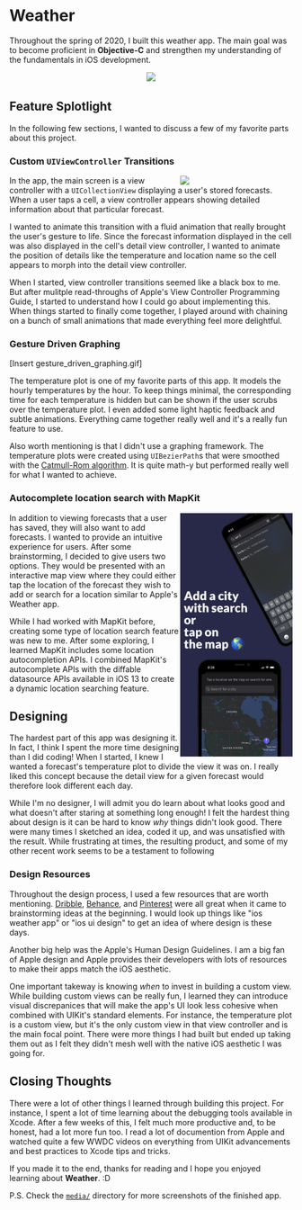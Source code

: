 # Weather

Throughout the spring of 2020, I built this weather app. The main goal was to become proficient in **Objective-C** and strengthen my understanding of the 
fundamentals in iOS development.  

<p align="center">
  <img width="250" src="./media/final_product_demo.gif">  
</p>

## Feature Splotlight

In the following few sections, I wanted to discuss a few of my favorite parts about this project. 

### Custom `UIViewController` Transitions

<img width="200" src="./media/view_controller_transitions.gif" align="right">


In the app, the main screen is a view controller with a `UICollectionView` displaying a user's stored forecasts. When a user taps a cell, a view controller 
appears showing detailed information about that particular forecast. 

I wanted to animate this transition with a fluid animation that really brought the user's gesture to life. Since the forecast information displayed in the cell was
also displayed in the cell's detail view controller, I wanted to animate the position of details like the temperature and location name so the cell appears to 
morph into the detail view controller. 

When I started, view controller transitions seemed like a black box to me. But after mulitple read-throughs of Apple's View Controller Programming Guide, 
I started to understand how I could go about implementing this. When things started to finally come together, I played around with chaining on a bunch
of small animations that made everything feel more delightful.


### Gesture Driven Graphing

[Insert gesture_driven_graphing.gif]

The temperature plot is one of my favorite parts of this app. It models the hourly temperatures by the hour. To keep things minimal, the corresponding time for each 
temperature is hidden but can be shown if the user scrubs over the temperature plot. I even added some light haptic feedback and subtle animations. Everything 
came together really well and it's a really fun feature to use.

Also worth mentioning is that I didn't use a graphing framework. The temperature plots were created using `UIBezierPath`s  that were smoothed with the 
[Catmull-Rom algorithm](https://www.informit.com/articles/article.aspx?p=1998968&seqNum=9). It is quite math-y but performed really well for what I wanted to 
achieve.

### Autocomplete location search with MapKit

<img width="200" src="./media/preview_add_a_forecast.jpeg" align="right">

In addition to viewing forecasts that a user has saved, they will also want to add forecasts. I wanted to provide an intuitive experience for users. 
After some brainstorming, I decided to give users two options. They would be presented with an interactive map view where they could either tap the location of the 
forecast they wish to add or search for a location similar to Apple's Weather app.

While I had worked with MapKit before, creating some type of location search feature was new to me. After some exploring, I learned MapKit includes some location 
autocompletion APIs. I combined MapKit's autocomplete APIs with the diffable datasource APIs available in iOS 13 to create a dynamic location searching feature. 


## Designing

The hardest part of this app was designing it. In fact, I think I spent the more time designing than I did coding! When I started, I knew I wanted a forecast's 
temperature plot to divide the view it was on. I really liked this concept because the detail view for a given forecast would therefore look different 
each day.

While I'm no designer, I will admit you do learn about what looks good and what doesn't after staring at something long enough! I felt the 
hardest thing about design is it can be hard to know *why* things didn't look good. There were many times I sketched an idea, coded it up, and was unsatisfied
with the result. While frustrating at times, the resulting product, and some of my other recent work seems to be a testament to following 

### Design Resources
Throughout the design process, I used a few resources that are worth mentioning. [Dribble](https://dribbble.com), [Behance](https://www.behance.net), 
and [Pinterest](https://www.pinterest.com) were all great when it came to brainstorming ideas at the beginning. I would look up things like "ios weather app" or "ios ui design" to get an idea of where design is these days.

Another big help was the Apple's Human Design Guidelines. I am a big fan of Apple design and Apple provides their developers with lots of resources to make their
apps match the iOS aesthetic. 

One important takeway is knowing *when* to invest in building a custom view. While building custom views can be really fun, I learned they can introduce visual 
discrepanices that will make the app's UI look less cohesive when combined with UIKit's standard elements. For instance, the temperature plot is a custom view, but 
it's the only custom view in that view controller and is the main focal point. There were more things I had built but ended up taking them out as I felt they didn't
mesh well with the native iOS aesthetic I was going for.


## Closing Thoughts

There were a lot of other things I learned through building this project. For instance, I spent a lot of time learning about the debugging tools
available in Xcode. After a few weeks of this, I felt much more productive and, to be honest, had a lot more fun too. I read a lot of documention from Apple
and watched quite a few WWDC videos on everything from UIKit advancements and best practices to Xcode tips and tricks. 

If you made it to the end, thanks for reading and I hope you enjoyed learning about **Weather**. :D

P.S. Check the [`media/`](./media) directory for more screenshots of the finished app.
